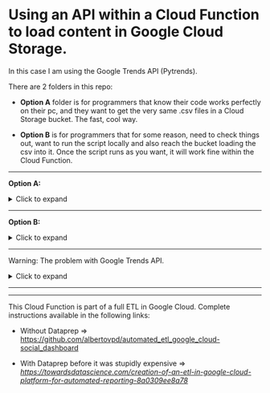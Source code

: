 # Using an API within a Cloud Function to load content in Google Cloud Storage.

In this case I am using the Google Trends API (Pytrends).

There are 2 folders in this repo:

- **Option A** folder is for programmers that know their code works perfectly on their pc, and they want to get the very same .csv files in a Cloud Storage bucket. The fast, cool way.

- **Option B** is for programmers that for some reason, need to check things out, want to run the script locally and also reach the bucket loading the csv into it. Once the script runs as you want, it will work fine within the Cloud Function.

---------------------------------


**Option A:**

<details>
  <summary>Click to expand</summary>

- You need a Cloud Storage bucket ready to play with. If you do not have it, check it out here => https://github.com/albertovpd/automated_etl_google_cloud-social_dashboard

Now to the code itselt: Make the script work on your PC. When it works as you want (check comments in *pytrends_request.py*):

- Activate the first and last line of the script.
- Zip all the scripts in *option_a*.
- Upload that zip to the Cloud Function (take a glance to the link provided before).

</details>

------------------------------

**Option B:**

<details>
  <summary>Click to expand</summary>

- You will need service account credentials: A JSON file with permissions. Here (in the corresponding section) is described why and how to => https://github.com/albertovpd/automated_etl_google_cloud-social_dashboard

- Once you have your beautiful JSON, **do not forget** to have a .gitignore file. Open it, write there *.json* and also *.env* in other line. Now, in the *.env* file write your environment variables:

        TOKEN_NAME="the name of your credentials.json"
        PROJECT_NAME="your project in Google Cloud"
        PROJECT_PATH="your bucket in GCS/the_csv_name_there.csv"
        PROJECT_TMP="../tmp/the_csv_you_will_create.csv"

- Follow the architecture of the folder **option_b_gcsfs_library**: everything in the same folder, all outputs pointing to "**../tmp**" (that folder will be generated by the Cloud Function).

Once the code works as you want:

- Zip the elements of this folder (**not the folder**, the scripts) with **requirements.txt**, **your json credentials** and upload it to GCF.


- When creating the Cloud Function, in **Advanced**, write your environment variables (TOKEN_NAME,TOKEN_PATH...And their values. All, names and values without declaring string type (without " "))

- You need to first run manually on your PC the code, get the CSV and upload it to the bucket in GCS, it is more like overwriting a file than writing it.

</details>

----------------------------------------


Warning: The problem with Google Trends API.

<details>
  <summary>Click to expand</summary>

Check info about it, for example, here:

- https://support.google.com/google-ads/thread/8389370?hl=en
- https://github.com/GeneralMills/pytrends/issues/140


That means Pytrends is useless? Of course not. It looks like the following: 

- Google trends searches the maximum on the specified period, makes that maximum the 100% of Trend Index and everything else is averaged by that top. If you request information weekly, you will have a point with 100% of Trend Index each week.

- If you request a list of elements, all elements will be averaged by the top one.

- If you request each of your keywords separately, each keyword will be averaged on time by its own top.

</details>
 

---------------------------
-----------------------------



This Cloud Function is part of a full ETL in Google Cloud. Complete instructions available in the following links:

- Without Dataprep => https://github.com/albertovpd/automated_etl_google_cloud-social_dashboard

- With Dataprep before it was stupidly expensive => *https://towardsdatascience.com/creation-of-an-etl-in-google-cloud-platform-for-automated-reporting-8a0309ee8a78*


